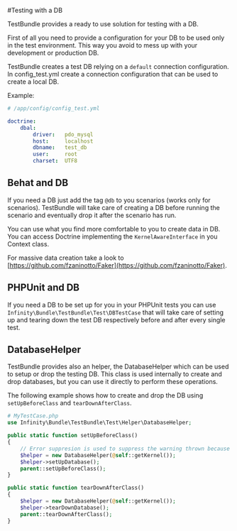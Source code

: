 #Testing with a DB

TestBundle provides a ready to use solution for testing with a DB.

First of all you need to provide a configuration for your DB to be used only in the test environment. This way you avoid to mess up with your development or production DB.

TestBundle creates a test DB relying on a `default` connection configuration. In config_test.yml create a connection configuration that can be used to create a local DB.

Example:

```yaml
# /app/config/config_test.yml

doctrine:
    dbal:
        driver:   pdo_mysql
        host:     localhost
        dbname:   test_db
        user:     root
        charset:  UTF8

```

## Behat and DB

If you need a DB just add the tag `@db` to you scenarios (works only for scenarios). TestBundle will take care of creating a DB before running the scenario and eventually drop it after the scenario has run.

You can use what you find more comfortable to you to create data in DB. You can access Doctrine implementing the `KernelAwareInterface` in you Context class.

For massive data creation take a look to [https://github.com/fzaninotto/Faker](https://github.com/fzaninotto/Faker).

## PHPUnit and DB

If you need a DB to be set up for you in your PHPUnit tests you can use `Infinity\Bundle\TestBundle\Test\DBTestCase` that will take care of setting up and tearing down the test DB respectively before and after every single test.

## DatabaseHelper

TestBundle provides also an helper, the DatabaseHelper which can be used to setup or drop the testing DB. This class is used internally to create and drop databases, but you can use it directly to perform these operations.

The following example shows how to create and drop the DB using `setUpBeforeClass` and `tearDownAfterClass`.

```php
# MyTestCase.php
use Infinity\Bundle\TestBundle\Test\Helper\DatabaseHelper;

public static function setUpBeforeClass()
{
    // Error suppresion is used to suppress the warning thrown because getKernel is not a static function 
    $helper = new DatabaseHelper(@self::getKernel());
    $helper->setUpDatabase();
    parent::setUpBeforeClass();}

public static function tearDownAfterClass() 
{
    $helper = new DatabaseHelper(@self::getKernel());
    $helper->tearDownDatabase();
    parent::tearDownAfterClass();		}
	
```